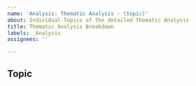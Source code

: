 ```yaml
---
name: 'Analysis: Thematic Analysis - (topic)'
about: Individual Topics of the detailed Thematic Analysis
title: Thematic Analysis Breakdown
labels: _Analysis
assignees: ''

---
```


## Topic
